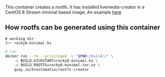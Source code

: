 This container creates a rootfs. It has installed livemedia-creator in a CentOS 8 Stream minimal based image. An example [here](https://github.com/krestomatio/container_builder/tree/master/rootfs-creator)

## How rootfs can be generated using this container
```
# working dir
├── rocky8-minimal.ks
```
```bash
# run
docker run --rm --privileged -v "$PWD:/build:z" \
    -e BUILD_KICKSTART=rocky8-minimal.ks \
    -e BUILD_ROOTFS=rocky8-minimal.tar.xz \
    quay.io/krestomatio/rootfs-creator
```

